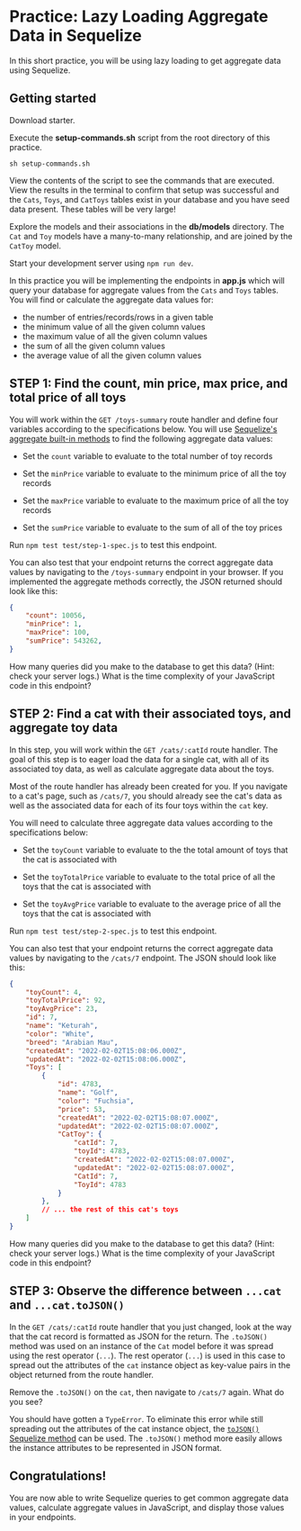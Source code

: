 # Practice: Lazy Loading Aggregate Data in Sequelize

In this short practice, you will be using lazy loading to get aggregate data
using Sequelize.

## Getting started

Download starter.

Execute the __setup-commands.sh__ script from the root directory of this
practice.

```shell
sh setup-commands.sh
```

View the contents of the script to see the commands that are executed. View the
results in the terminal to confirm that setup was successful and the `Cats`,
`Toys`, and `CatToys` tables exist in your database and you have seed data
present. These tables will be very large!

Explore the models and their associations in the __db/models__ directory. The
`Cat` and `Toy` models have a many-to-many relationship, and are joined by the
`CatToy` model.

Start your development server using `npm run dev`.

In this practice you will be implementing the endpoints in __app.js__ which will
query your database for aggregate values from the `Cats` and `Toys` tables. You
will find or calculate the aggregate data values for:

- the number of entries/records/rows in a given table
- the minimum value of all the given column values
- the maximum value of all the given column values
- the sum of all the given column values
- the average value of all the given column values

## STEP 1: Find the count, min price, max price, and total price of all toys

You will work within the `GET /toys-summary` route handler and define four
variables according to the specifications below. You will use
[Sequelize's aggregate built-in methods] to find the following aggregate data
values:

- Set the `count` variable to evaluate to the total number of toy records

- Set the `minPrice` variable to evaluate to the minimum price of all the toy
  records

- Set the `maxPrice` variable to evaluate to the maximum price of all the toy
  records

- Set the `sumPrice` variable to evaluate to the sum of all of the toy prices

Run `npm test test/step-1-spec.js` to test this endpoint.

You can also test that your endpoint returns the correct aggregate data values
by navigating to the `/toys-summary` endpoint in your browser. If you
implemented the aggregate methods correctly, the JSON returned should look like
this:

```json
{
    "count": 10056, 
    "minPrice": 1,
    "maxPrice": 100,
    "sumPrice": 543262,
}
```

How many queries did you make to the database to get this data? (Hint: check
your server logs.) What is the time complexity of your JavaScript code in this
endpoint?

## STEP 2: Find a cat with their associated toys, and aggregate toy data

In this step, you will work within the `GET /cats/:catId` route handler.
The goal of this step is to eager load the data for a single cat, with all of
its associated toy data, as well as calculate aggregate data about the toys.

Most of the route handler has already been created for you. If you navigate to a
cat's page, such as `/cats/7`, you should already see the cat's data as well as
the associated data for each of its four toys within the `cat` key.

You will need to calculate three aggregate data values according to the
specifications below:

- Set the `toyCount` variable to evaluate to the the total amount of toys that
  the cat is associated with

- Set the `toyTotalPrice` variable to evaluate to the total price of all the
  toys that the cat is associated with

- Set the `toyAvgPrice` variable to evaluate to the average price of all the
  toys that the cat is associated with

Run `npm test test/step-2-spec.js` to test this endpoint.

You can also test that your endpoint returns the correct aggregate data values
by navigating to the `/cats/7` endpoint. The JSON should look like this:

```json
{
    "toyCount": 4,
    "toyTotalPrice": 92,
    "toyAvgPrice": 23,
    "id": 7,
    "name": "Keturah",
    "color": "White",
    "breed": "Arabian Mau",
    "createdAt": "2022-02-02T15:08:06.000Z",
    "updatedAt": "2022-02-02T15:08:06.000Z",
    "Toys": [
        {
            "id": 4783,
            "name": "Golf",
            "color": "Fuchsia",
            "price": 53,
            "createdAt": "2022-02-02T15:08:07.000Z",
            "updatedAt": "2022-02-02T15:08:07.000Z",
            "CatToy": {
                "catId": 7,
                "toyId": 4783,
                "createdAt": "2022-02-02T15:08:07.000Z",
                "updatedAt": "2022-02-02T15:08:07.000Z",
                "CatId": 7,
                "ToyId": 4783
            }
        },
        // ... the rest of this cat's toys
    ]
}
```

How many queries did you make to the database to get this data? (Hint: check
your server logs.) What is the time complexity of your JavaScript code in this
endpoint?

## STEP 3: Observe the difference between `...cat` and `...cat.toJSON()`

In the `GET /cats/:catId` route handler that you just changed, look at the way
that the cat record is formatted as JSON for the return. The `.toJSON()` method
was used on an instance of the `Cat` model before it was spread using the
rest operator (`...`). The rest operator (`...`) is used in this case to spread
out the attributes of the `cat` instance object as key-value pairs in the object
returned from the route handler.

Remove the `.toJSON()` on the `cat`, then navigate to `/cats/7` again. What do
you see?

You should have gotten a `TypeError`. To eliminate this error while still
spreading out the attributes of the cat instance object, the
[`toJSON()` Sequelize method] can be used. The `.toJSON()` method more easily
allows the instance attributes to be represented in JSON format.

## Congratulations!

You are now able to write Sequelize queries to get common aggregate data values,
calculate aggregate values in JavaScript, and display those values in your
endpoints.

[Sequelize's aggregate built-in methods]: https://sequelize.org/docs/v7/core-concepts/model-querying-basics/#utility-methods
[`toJSON()` Sequelize method]: https://sequelize.org/docs/v6/core-concepts/model-instances/#note-logging-instances
